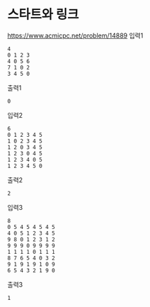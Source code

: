 # 스타트와 링크
https://www.acmicpc.net/problem/14889
입력1
```text
4
0 1 2 3
4 0 5 6
7 1 0 2
3 4 5 0
```
출력1
```text
0
```
입력2
```text
6
0 1 2 3 4 5
1 0 2 3 4 5
1 2 0 3 4 5
1 2 3 0 4 5
1 2 3 4 0 5
1 2 3 4 5 0
```
출력2
```text
2
```
입력3
```text
8
0 5 4 5 4 5 4 5
4 0 5 1 2 3 4 5
9 8 0 1 2 3 1 2
9 9 9 0 9 9 9 9
1 1 1 1 0 1 1 1
8 7 6 5 4 0 3 2
9 1 9 1 9 1 0 9
6 5 4 3 2 1 9 0
```
출력3
```text
1
```
